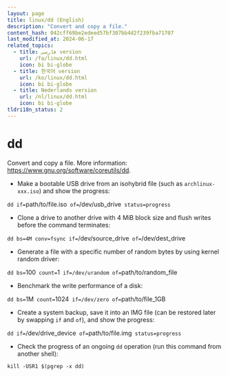 ```yaml
---
layout: page
title: linux/dd (English)
description: "Convert and copy a file."
content_hash: 042cff69be2edeed57bf307bb4d2f239fba71707
last_modified_at: 2024-06-17
related_topics:
  - title: فارسی version
    url: /fa/linux/dd.html
    icon: bi bi-globe
  - title: 한국어 version
    url: /ko/linux/dd.html
    icon: bi bi-globe
  - title: Nederlands version
    url: /nl/linux/dd.html
    icon: bi bi-globe
tldri18n_status: 2
---
```

# dd

Convert and copy a file.
More information: <https://www.gnu.org/software/coreutils/dd>.

- Make a bootable USB drive from an isohybrid file (such as `archlinux-xxx.iso`) and show the progress:

`dd if=`<span class="tldr-var badge badge-pill bg-dark-lm bg-white-dm text-white-lm text-dark-dm font-weight-bold">path/to/file.iso</span>` of=`<span class="tldr-var badge badge-pill bg-dark-lm bg-white-dm text-white-lm text-dark-dm font-weight-bold">/dev/usb_drive</span>` status=progress`

- Clone a drive to another drive with 4 MiB block size and flush writes before the command terminates:

`dd bs=4M conv=fsync if=`<span class="tldr-var badge badge-pill bg-dark-lm bg-white-dm text-white-lm text-dark-dm font-weight-bold">/dev/source_drive</span>` of=`<span class="tldr-var badge badge-pill bg-dark-lm bg-white-dm text-white-lm text-dark-dm font-weight-bold">/dev/dest_drive</span>

- Generate a file with a specific number of random bytes by using kernel random driver:

`dd bs=`<span class="tldr-var badge badge-pill bg-dark-lm bg-white-dm text-white-lm text-dark-dm font-weight-bold">100</span>` count=`<span class="tldr-var badge badge-pill bg-dark-lm bg-white-dm text-white-lm text-dark-dm font-weight-bold">1</span>` if=/dev/urandom of=`<span class="tldr-var badge badge-pill bg-dark-lm bg-white-dm text-white-lm text-dark-dm font-weight-bold">path/to/random_file</span>

- Benchmark the write performance of a disk:

`dd bs=`<span class="tldr-var badge badge-pill bg-dark-lm bg-white-dm text-white-lm text-dark-dm font-weight-bold">1M</span>` count=`<span class="tldr-var badge badge-pill bg-dark-lm bg-white-dm text-white-lm text-dark-dm font-weight-bold">1024</span>` if=/dev/zero of=`<span class="tldr-var badge badge-pill bg-dark-lm bg-white-dm text-white-lm text-dark-dm font-weight-bold">path/to/file_1GB</span>

- Create a system backup, save it into an IMG file (can be restored later by swapping `if` and `of`), and show the progress:

`dd if=`<span class="tldr-var badge badge-pill bg-dark-lm bg-white-dm text-white-lm text-dark-dm font-weight-bold">/dev/drive_device</span>` of=`<span class="tldr-var badge badge-pill bg-dark-lm bg-white-dm text-white-lm text-dark-dm font-weight-bold">path/to/file.img</span>` status=progress`

- Check the progress of an ongoing `dd` operation (run this command from another shell):

`kill -USR1 $(pgrep -x dd)`
